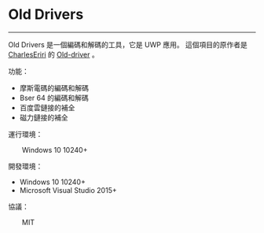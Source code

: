 # Old Drivers #

----------
Old Drivers 是一個編碼和解碼的工具，它是 UWP 應用。
這個項目的原作者是 [CharlesEriri](https://github.com/CharlesEriri/ "GitHub") 的 [Old-driver](https://github.com/CharlesEriri/Old-driver "Old-driver") 。

功能：
- 摩斯電碼的編碼和解碼
- Bser 64 的編碼和解碼
- 百度雲鏈接的補全
- 磁力鏈接的補全

運行環境：

&emsp;&emsp;Windows 10 10240+

開發環境：
- Windows 10 10240+
- Microsoft Visual Studio 2015+

協議：

&emsp;&emsp;MIT